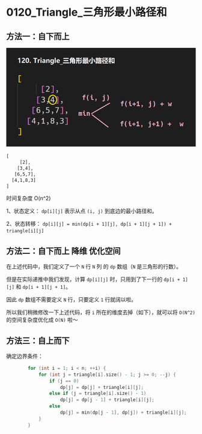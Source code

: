 # 0120_Triangle_三角形最小路径和

## 方法一：自下而上

![思路](https://raw.githubusercontent.com/KimmiGYH/LeetCode_Notes_Public/master/Section05_Solutions/0120_Triangle_%E4%B8%89%E8%A7%92%E5%BD%A2%E6%9C%80%E5%B0%8F%E8%B7%AF%E5%BE%84%E5%92%8C/0_%E6%80%9D%E8%B7%AF.png)

```
[
     [2],
    [3,4],
   [6,5,7],
  [4,1,8,3]
]
```

时间复杂度 O(n^2)

1、状态定义：
`dp[i][j]` 表示从点 `(i, j)` 到底边的最小路径和。

2、状态转移：
`dp[i][j] = min(dp[i + 1][j], dp[i + 1][j + 1]) + triangle[i][j]`

## 方法二：自下而上 降维 优化空间

在上述代码中，我们定义了一个 `N` 行 `N` 列 的 `dp` 数组（`N` 是三角形的行数）。

但是在实际递推中我们发现，计算 `dp[i][j]` 时，只用到了下一行的 `dp[i + 1][j]` 和 `dp[i + 1][j + 1]`。

因此 `dp` 数组不需要定义 `N` 行，只要定义 `1` 行就阔以啦。

所以我们稍微修改一下上述代码，将 `i` 所在的维度去掉（如下），就可以将 `O(N^2)` 的空间复杂度优化成 `O(N)` 啦～


## 方法三：自上而下

确定边界条件：

```cpp
        for (int i = 1; i < n; ++i) {
            for (int j = triangle[i].size() - 1; j >= 0; --j) {
                if (j == 0)
                    dp[j] = dp[j] + triangle[i][j];
                else if (j = triangle[i].size() - 1)
                    dp[j] = dp[j - 1] + triangle[i][j];
                else
                    dp[j] = min(dp[j - 1], dp[j]) + triangle[i][j];
            }
        }
```
